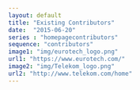 ```yaml
---
layout: default
title: "Existing Contributors"
date:  "2015-06-20"
series : "homepagecontributors"
sequence: "contributors"
image1: "img/eurotech_logo.png"
url1: "https://www.eurotech.com/"
image2: "img/Telekom_logo.png"
url2: "http://www.telekom.com/home"
---
```


